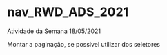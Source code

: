 # nav_RWD_ADS_2021



Atividade da Semana 18/05/2021

Montar a paginação, se possivel utilizar dos seletores


